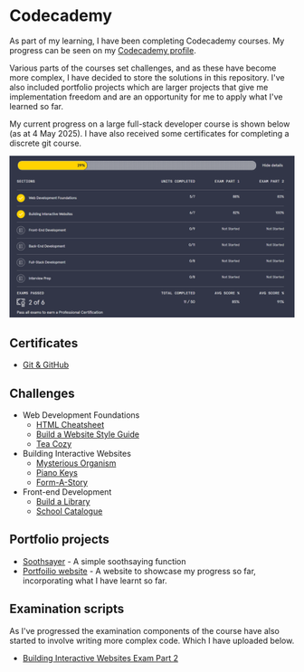 # Codecademy

As part of my learning, I have been completing Codecademy courses. My progress can be seen on my [Codecademy profile](https://www.codecademy.com/profiles/Stev1202).

Various parts of the courses set challenges, and as these have become more complex, I have decided to store the solutions in this repository. I've also included portfolio projects which are larger projects that give me implementation freedom and are an opportunity for me to apply what I've learned so far. 

My current progress on a large full-stack developer course is shown below (as at 4 May 2025). I have also received some certificates for completing a discrete git course.

[![](./progress.png)](./progress.png)
## Certificates
* [Git & GitHub](https://www.codecademy.com/profiles/Stev1202/certificates/a8ab218d5950c29861635cc0bf12fd13)

## Challenges

* Web Development Foundations
    * [HTML Cheatsheet](https://github.com/stevhook/codecademy/tree/main/web-development-foundations/HTML-cheatsheet)
    * [Build a Website Style Guide](https://github.com/stevhook/codecademy/tree/main/web-development-foundations/build-a-website-style-guide)
    * [Tea Cozy](https://github.com/stevhook/codecademy-challenges/tree/main/web-development-foundations/tea-cozy)
* Building Interactive Websites
    * [Mysterious Organism](https://github.com/stevhook/codecademy-challenges/tree/main/interactive-websites/mysterious-organism)
    * [Piano Keys](https://github.com/stevhook/codecademy-challenges/tree/main/interactive-websites/piano-keys)
    * [Form-A-Story](https://github.com/stevhook/codecademy-challenges/tree/main/interactive-websites/form-a-story)
* Front-end Development
  * [Build a Library](https://github.com/stevhook/codecademy-challenges/tree/main/front-end-development/build-a-library)
  * [School Catalogue](https://github.com/stevhook/codecademy-challenges/tree/main/front-end-development/school-catalogue)

## Portfolio projects

* [Soothsayer](https://github.com/stevhook/codecademy-challenges/tree/main/portfolio-projects/soothsayer) - A simple soothsaying function
* [Portfoilio website](https://github.com/stevhook/codecademy-challenges/tree/main/portfolio-projects/portfolio-website) - A website to showcase my progress so far, incorporating what I have learnt so far.

## Examination scripts
As I've progressed the examination components of the course have also started to involve writing more complex code. Which I have uploaded below.

* [Building Interactive Websites Exam Part 2](https://github.com/stevhook/codecademy-challenges/tree/main/examination-scripts/building-interactive-websites-exam-part-2)